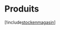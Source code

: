 # Produits

[!include[stockenmagasin](produits.stockenmagasin.autogen.md)]
















































































